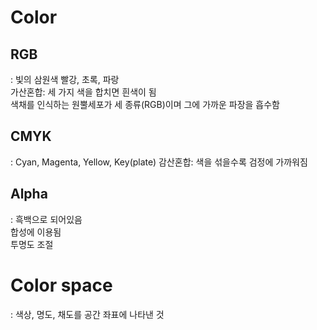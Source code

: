 # Color
## RGB
: 빛의 삼원색 빨강, 초록, 파랑  
가산혼합: 세 가지 색을 합치면 흰색이 됨  
색채를 인식하는 원뿔세포가 세 종류(RGB)이며 그에 가까운 파장을 흡수함  


## CMYK
: Cyan, Magenta, Yellow, Key(plate)
감산혼합: 색을 섞을수록 검정에 가까워짐


## Alpha
: 흑백으로 되어있음  
합성에 이용됨  
투명도 조절  

# Color space
: 색상, 명도, 채도를 공간 좌표에 나타낸 것
